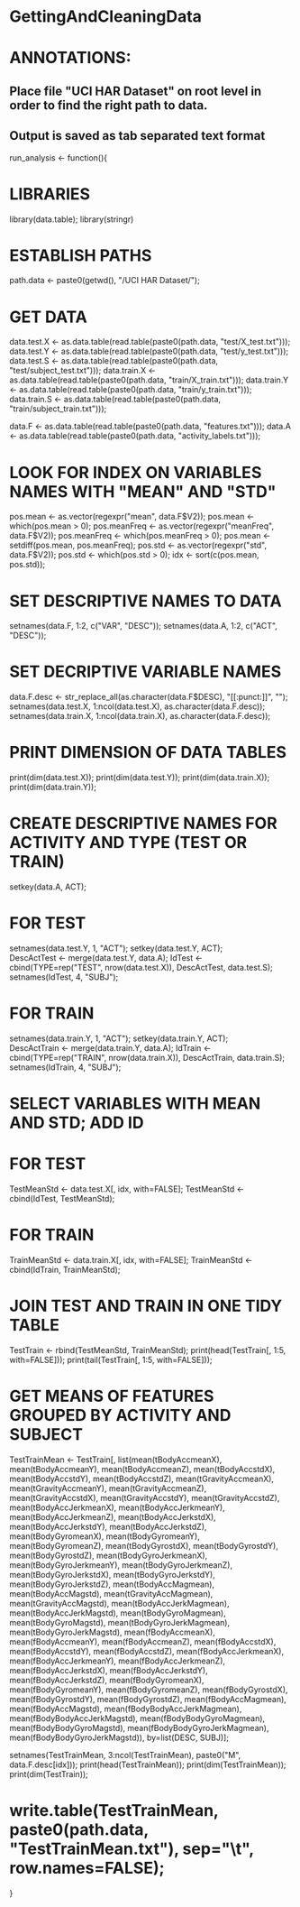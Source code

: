 GettingAndCleaningData
====================================

# ANNOTATIONS:
## Place file "UCI HAR Dataset" on root level in order to find the right path to data.
## Output is saved as tab separated text format


run_analysis <- function(){
  
  # LIBRARIES
  library(data.table);
  library(stringr)
  
  # ESTABLISH PATHS
  path.data <- paste0(getwd(), "/UCI HAR Dataset/");
  
  # GET DATA
  data.test.X <- as.data.table(read.table(paste0(path.data, "test/X_test.txt")));
  data.test.Y <- as.data.table(read.table(paste0(path.data, "test/y_test.txt")));
  data.test.S <- as.data.table(read.table(paste0(path.data, "test/subject_test.txt")));
  data.train.X <- as.data.table(read.table(paste0(path.data, "train/X_train.txt")));
  data.train.Y <- as.data.table(read.table(paste0(path.data, "train/y_train.txt")));
  data.train.S <- as.data.table(read.table(paste0(path.data, "train/subject_train.txt")));
  
  data.F <- as.data.table(read.table(paste0(path.data, "features.txt")));
  data.A <- as.data.table(read.table(paste0(path.data, "activity_labels.txt")));
  

  # LOOK FOR INDEX ON VARIABLES NAMES WITH "MEAN" AND "STD"
  pos.mean <- as.vector(regexpr("mean", data.F$V2));
  pos.mean <- which(pos.mean > 0);
  pos.meanFreq <- as.vector(regexpr("meanFreq", data.F$V2));
  pos.meanFreq <- which(pos.meanFreq > 0);
  pos.mean <- setdiff(pos.mean, pos.meanFreq);
  pos.std <- as.vector(regexpr("std", data.F$V2));
  pos.std <- which(pos.std > 0);
  idx <- sort(c(pos.mean, pos.std));
  
  # SET DESCRIPTIVE NAMES TO DATA
  setnames(data.F, 1:2, c("VAR", "DESC"));
  setnames(data.A, 1:2, c("ACT", "DESC"));
  
  # SET DECRIPTIVE VARIABLE NAMES
  data.F.desc <- str_replace_all(as.character(data.F$DESC), "[[:punct:]]", "");
  setnames(data.test.X, 1:ncol(data.test.X), as.character(data.F.desc));
  setnames(data.train.X, 1:ncol(data.train.X), as.character(data.F.desc));
  
  # PRINT DIMENSION OF DATA TABLES
  print(dim(data.test.X));
  print(dim(data.test.Y));
  print(dim(data.train.X));
  print(dim(data.train.Y));

  # CREATE DESCRIPTIVE NAMES FOR ACTIVITY AND TYPE (TEST OR TRAIN)
  setkey(data.A, ACT);
  # FOR TEST
  setnames(data.test.Y, 1, "ACT");
  setkey(data.test.Y, ACT);  
  DescActTest <- merge(data.test.Y, data.A);
  IdTest <- cbind(TYPE=rep("TEST", nrow(data.test.X)), DescActTest, data.test.S);
  setnames(IdTest, 4, "SUBJ");
  # FOR TRAIN
  setnames(data.train.Y, 1, "ACT");
  setkey(data.train.Y, ACT);  
  DescActTrain <- merge(data.train.Y, data.A);
  IdTrain <- cbind(TYPE=rep("TRAIN", nrow(data.train.X)), DescActTrain, data.train.S);
  setnames(IdTrain, 4, "SUBJ");
  
  # SELECT VARIABLES WITH MEAN AND STD; ADD ID
  # FOR TEST
  TestMeanStd <- data.test.X[, idx, with=FALSE];
  TestMeanStd <- cbind(IdTest, TestMeanStd);  
  # FOR TRAIN
  TrainMeanStd <- data.train.X[, idx, with=FALSE];
  TrainMeanStd <- cbind(IdTrain, TrainMeanStd);
  
  # JOIN TEST AND TRAIN IN ONE TIDY TABLE
  TestTrain <- rbind(TestMeanStd, TrainMeanStd);
  print(head(TestTrain[, 1:5, with=FALSE]));
  print(tail(TestTrain[, 1:5, with=FALSE]));
  
  
  # GET MEANS OF FEATURES GROUPED BY ACTIVITY AND SUBJECT
  TestTrainMean <- TestTrain[, list(mean(tBodyAccmeanX), mean(tBodyAccmeanY), mean(tBodyAccmeanZ), mean(tBodyAccstdX), mean(tBodyAccstdY), mean(tBodyAccstdZ), mean(tGravityAccmeanX), mean(tGravityAccmeanY), mean(tGravityAccmeanZ), mean(tGravityAccstdX), mean(tGravityAccstdY), mean(tGravityAccstdZ), mean(tBodyAccJerkmeanX), mean(tBodyAccJerkmeanY), mean(tBodyAccJerkmeanZ), mean(tBodyAccJerkstdX), mean(tBodyAccJerkstdY), mean(tBodyAccJerkstdZ), mean(tBodyGyromeanX), mean(tBodyGyromeanY), mean(tBodyGyromeanZ), mean(tBodyGyrostdX), mean(tBodyGyrostdY), mean(tBodyGyrostdZ), mean(tBodyGyroJerkmeanX), mean(tBodyGyroJerkmeanY), mean(tBodyGyroJerkmeanZ), mean(tBodyGyroJerkstdX), mean(tBodyGyroJerkstdY), mean(tBodyGyroJerkstdZ), mean(tBodyAccMagmean), mean(tBodyAccMagstd), mean(tGravityAccMagmean), mean(tGravityAccMagstd), mean(tBodyAccJerkMagmean), mean(tBodyAccJerkMagstd), mean(tBodyGyroMagmean), mean(tBodyGyroMagstd), mean(tBodyGyroJerkMagmean), mean(tBodyGyroJerkMagstd), mean(fBodyAccmeanX), mean(fBodyAccmeanY), mean(fBodyAccmeanZ), mean(fBodyAccstdX), mean(fBodyAccstdY), mean(fBodyAccstdZ), mean(fBodyAccJerkmeanX), mean(fBodyAccJerkmeanY), mean(fBodyAccJerkmeanZ), mean(fBodyAccJerkstdX), mean(fBodyAccJerkstdY), mean(fBodyAccJerkstdZ), mean(fBodyGyromeanX), mean(fBodyGyromeanY), mean(fBodyGyromeanZ), mean(fBodyGyrostdX), mean(fBodyGyrostdY), mean(fBodyGyrostdZ), mean(fBodyAccMagmean), mean(fBodyAccMagstd), mean(fBodyBodyAccJerkMagmean), mean(fBodyBodyAccJerkMagstd), mean(fBodyBodyGyroMagmean), mean(fBodyBodyGyroMagstd), mean(fBodyBodyGyroJerkMagmean), mean(fBodyBodyGyroJerkMagstd)), by=list(DESC, SUBJ)];
                                                                  
  setnames(TestTrainMean, 3:ncol(TestTrainMean), paste0("M", data.F.desc[idx]));
  print(head(TestTrainMean));
  print(dim(TestTrainMean));
  print(dim(TestTrain));

  # write.table(TestTrainMean, paste0(path.data, "TestTrainMean.txt"), sep="\t", row.names=FALSE);


}
